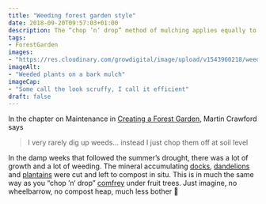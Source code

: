 ```yaml
---
title: "Weeding forest garden style"
date: 2018-09-20T09:57:03+01:00
description: The “chop ’n‘ drop” method of mulching applies equally to weeding in the forest garden
tags: 
- ForestGarden
images: 
- "https://res.cloudinary.com/growdigital/image/upload/v1543960218/weeding-44068045164.jpg"
imageAlt: 
- "Weeded plants on a bark mulch"
imageCap:
- "Some call the look scruffy, I call it efficient"
draft: false
---
```


In the chapter on Maintenance in [Creating a Forest Garden](https://www.agroforestry.co.uk/product/creating-a-forest-garden-2/), Martin Crawford says 

> I very rarely dig up weeds… instead I just chop them off at soil level

In the damp weeks that followed the summer’s drought, there was a lot of growth and a lot of weeding. The mineral accumulating [docks](https://pfaf.org/user/plant.aspx?latinname=Rumex+obtusifolius), [dandelions](https://pfaf.org/user/plant.aspx?latinname=Taraxacum+officinale) and [plantains](https://pfaf.org/user/plant.aspx?latinname=Plantago+lanceolata) were cut and left to compost in situ. This is in much the same way as you “chop ’n‘ drop” [comfrey](https://pfaf.org/user/plant.aspx?latinname=Symphytum+uplandicum) under fruit trees. Just imagine, no wheelbarrow, no compost heap, much less bother 🙂
